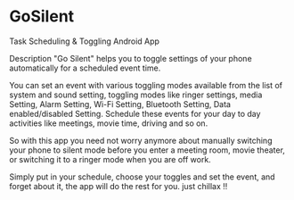 GoSilent
========

Task Scheduling &amp; Toggling Android App

Description
"Go Silent" helps you to toggle settings of your phone automatically for a scheduled event time.

You can set an event with various toggling modes available from the list of system and sound setting, 
toggling modes like ringer settings, media Setting, Alarm Setting, Wi-Fi Setting, Bluetooth Setting, Data enabled/disabled Setting. 
Schedule these events for your day to day activities like meetings, movie time, driving and so on.

So with this app you need not worry anymore about manually switching your phone to silent mode 
before you enter a meeting room, movie theater, or switching it to a ringer mode when you are off work.

Simply put in your schedule, choose your toggles and set the event, and forget about it, 
the app will do the rest for you. just chillax !!
